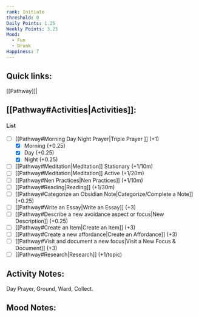```yaml
---
rank: Initiate
threshold: 0
Daily Points: 1.25
Weekly Points: 3.25
Mood:
  - Fun
  - Drunk
Happiness: 7
---
```

## Quick links:
[[Pathway]]|
## [[Pathway#Activities|Activities]]:
#### List
- [ ] [[Pathway#Morning Day Night Prayer|Triple Prayer ]] (+1)
	- [x] Morning (+0.25)
	- [x] Day (+0.25)
	- [x] Night (+0.25)
- [ ] [[Pathway#Meditation|Meditation]] Stationary (+1/10m)
- [ ] [[Pathway#Meditation|Meditation]] Active (+1/20m)
- [ ] [[Pathway#Nen Practices|Nen Practices]] (+1/10m)
- [ ] [[Pathway#Reading|Reading]] (+1/30m)
- [ ] [[Pathway#Categorize an Obsidian Note|Categorize/Complete a Note]] (+0.25)
- [ ] [[Pathway#Write an Essay|Write an Essay]] (+3)
- [ ] [[Pathway#Describe a new avoidance aspect or focus|New Description]] (+0.25)
- [ ] [[Pathway#Create an Item|Create an Item]] (+3)
- [ ] [[Pathway#Create a new affordance|Create an Affordance]] (+3)
- [ ] [[Pathway#Visit and document a new focus|Visit a New Focus & Document]] (+3)
- [ ] [[Pathway#Research|Research]] (+1/topic)

## Activity Notes:
Day Prayer, Ground, Ward, Collect.
## Mood Notes:

